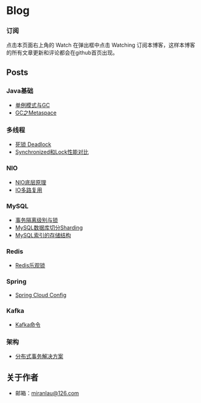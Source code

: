 Blog
========

### 订阅
点击本页面右上角的 Watch 在弹出框中点击 Watching 订阅本博客，这样本博客的所有文章更新和评论都会在github首页出现。


## Posts

### Java基础
- [单例模式与GC](https://github.com/miranlau/blog/issues/1)
- [GC之Metaspace](https://github.com/miranlau/blog/issues/5)

### 多线程
- [死锁 Deadlock](https://github.com/miranlau/blog/issues/2)
- [Synchronized和Lock性能对比](https://github.com/miranlau/blog/issues/3)

### NIO
- [NIO底层原理](https://github.com/miranlau/blog/issues/3)
- [IO多路复用](https://github.com/miranlau/blog/issues/4)

### MySQL
- [事务隔离级别与锁](https://github.com/miranlau/blog/issues/6)
- [MySQL数据库切分Sharding](https://github.com/miranlau/blog/issues/7)
- [MySQL索引的存储结构](https://github.com/miranlau/blog/issues/9)

### Redis
- [Redis乐观锁](https://github.com/miranlau/blog/issues/4)


### Spring
- [Spring Cloud Config](https://github.com/miranlau/blog/issues/4)

### Kafka
- [Kafka命令](https://github.com/miranlau/blog/issues/4)

### 架构
- [分布式事务解决方案](https://github.com/miranlau/blog/issues/8)

## 关于作者
- 邮箱：miranlau@126.com

